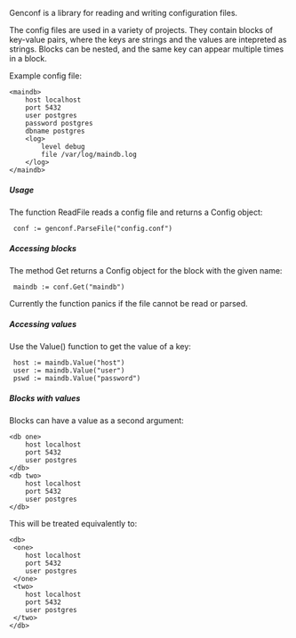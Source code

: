 Genconf is a library for reading and writing configuration files.

The config files are used in a variety of projects. They contain blocks of key-value pairs, where the keys are strings and the values are intepreted as strings. Blocks can be nested, and the same key can appear multiple times in a block.

Example config file:

```
<maindb>
    host localhost
    port 5432
    user postgres
    password postgres
    dbname postgres
    <log>
        level debug
        file /var/log/maindb.log
    </log>
</maindb>
```

##### Usage
The function ReadFile reads a config file and returns a Config object:

```
 conf := genconf.ParseFile("config.conf")
```

##### Accessing blocks
The method Get returns a Config object for the block with the given name:

```
 maindb := conf.Get("maindb")
```

Currently the function panics if the file cannot be read or parsed.

##### Accessing values
Use the Value() function to get the value of a key:

```
 host := maindb.Value("host")
 user := maindb.Value("user")
 pswd := maindb.Value("password")
```

##### Blocks with values
Blocks can have a value as a second argument:

```
<db one>
    host localhost
    port 5432
    user postgres
</db>
<db two>
    host localhost
    port 5432
    user postgres
</db>
```

This will be treated equivalently to:

```
<db>
 <one>
    host localhost
    port 5432
    user postgres
 </one>
 <two>
    host localhost
    port 5432
    user postgres
 </two>
</db>
```
